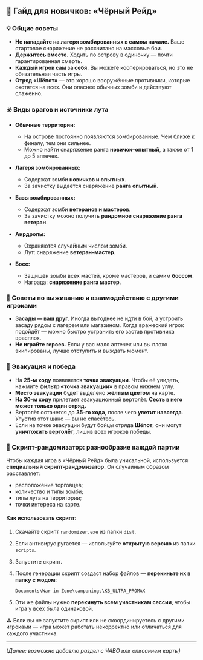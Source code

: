 ## 📘 Гайд для новичков: «Чёрный Рейд»

### 💡 Общие советы

* **Не нападайте на лагеря зомбированных в самом начале.** Ваше стартовое снаряжение не рассчитано на массовые бои.
* **Держитесь вместе.** Ходить по острову в одиночку — почти гарантированная смерть.
* **Каждый игрок сам за себя.** Вы можете кооперироваться, но это не обязательная часть игры.
* **Отряд «Шёпот»** — это хорошо вооружённые противники, которые охотятся на всех. Они опаснее обычных зомби и действуют слаженно.

### ☣️ Виды врагов и источники лута

* **Обычные территории:**

  * На острове постоянно появляются зомбированные. Чем ближе к финалу, тем они сильнее.
  * Можно найти снаряжение ранга **новичок–опытный**, а также от 1 до 5 аптечек.

* **Лагеря зомбированных:**

  * Содержат зомби **новичков и опытных**.
  * За зачистку выдаётся снаряжение **ранга опытный**.

* **Базы зомбированных:**

  * Содержат зомби **ветеранов и мастеров**.
  * За зачистку можно получить **рандомное снаряжение ранга ветеран**.

* **Аирдропы:**

  * Охраняются случайным числом зомби.
  * Лут: снаряжение **ветеран–мастер**.

* **Босс:**

  * Защищён зомби всех мастей, кроме мастеров, и самим **боссом**.
  * Награда: **снаряжение ранга мастер**.

### 🧠 Советы по выживанию и взаимодействию с другими игроками

* **Засады — ваш друг.** Иногда выгоднее не идти в бой, а устроить засаду рядом с лагерем или магазином. Когда вражеский игрок подойдёт — можно быстро устранить его застав противника врасплох.
* **Не играйте героев.** Если у вас мало аптечек или вы плохо экипированы, лучше отступить и выждать момент.

### 🚁 Эвакуация и победа

* На **25-м ходу** появляется **точка эвакуации**. Чтобы её увидеть, нажмите **фильтр «точка эвакуации»** в правом нижнем углу.
* **Место эвакуации** будет выделено **жёлтым цветом** на карте.
* **На 30-м ходу** прилетает эвакуационный вертолёт. **Сесть в него может только один отряд.**
* Вертолёт останется до **35-го хода**, после чего **улетит навсегда**. Упустив этот шанс — вы не спасётесь.
* Если на точке эвакуации будут бойцы отряда **Шёпот**, они могут **уничтожить вертолёт**, лишив всех игроков победы.

### 🔄 Скрипт-рандомизатор: разнообразие каждой партии

Чтобы каждая игра в «Чёрный Рейд» была уникальной, используется **специальный скрипт-рандомизатор**. Он случайным образом расставляет:

* расположение торговцев;
* количество и типы зомби;
* типы лута на территории;
* точки интереса на карте.

#### Как использовать скрипт:

1. Скачайте скрипт `randomizer.exe` из папки `dist`.
2. Если антивирус ругается — используйте **открытую версию** из папки `scripts`.
3. Запустите скрипт.
4. После генерации скрипт создаст набор файлов — **перекиньте их в папку с модом**:

   ```
   Documents\War in Zone\campanings\KB_ULTRA_PROMAX
   ```
5. Эти же файлы нужно **перекинуть всем участникам сессии**, чтобы игра у всех была одинаковой.

⚠️ Если вы не запустите скрипт или не скоординируетесь с другими игроками — игра может работать некорректно или отличаться для каждого участника.

---

*(Далее: возможно добавлю раздел с ЧАВО или описанием карты)*
